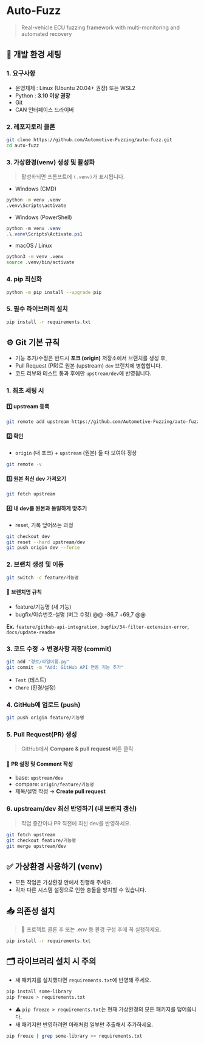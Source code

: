 # Auto-Fuzz
> Real-vehicle ECU fuzzing framework with multi-monitoring and automated recovery

## 🚀 개발 환경 세팅
### 1. 요구사항
* 운영체제 : Linux (Ubuntu 20.04+ 권장) 또는 WSL2
* Python : **3.10 이상 권장**
* Git
* CAN 인터페이스 드라이버

### 2. 레포지토리 클론
```bash
git clone https://github.com/Automotive-Fuzzing/auto-fuzz.git
cd auto-fuzz
```

### 3. 가상환경(venv) 생성 및 활성화
> 활성화되면 프롬프트에 `(.venv)`가 표시됩니다.
* Windows (CMD)
```bash
python -m venv .venv
.venv\Scripts\activate
```

* Windows (PowerShell)
```powershell
python -m venv .venv
.\.venv\Scripts\Activate.ps1
```

* macOS / Linux
```bash
python3 -m venv .venv
source .venv/bin/activate
```

### 4. pip 최신화
```bash
python -m pip install --upgrade pip
```

### 5. 필수 라이브러리 설치
```bash
pip install -r requirements.txt
```

## ⚙️ Git 기본 규칙
* 기능 추가/수정은 반드시 **포크 (origin)** 저장소에서 브랜치를 생성 후,
* Pull Request (PR)로 원본 (upstream) `dev` 브랜치에 병합합니다.
* 코드 리뷰와 테스트 통과 후에만 `upstream/dev`에 반영됩니다.

### 1. 최초 세팅 시
#### 1️⃣ upstream 등록
```bash
git remote add upstream https://github.com/Automotive-Fuzzing/auto-fuzz.git
```

#### 2️⃣ 확인
* `origin` (내 포크) + `upstream` (원본) 둘 다 보여야 정상
```bash
git remote -v
```

#### 3️⃣ 원본 최신 dev 가져오기
```bash
git fetch upstream
```
#### 4️⃣ 내 dev를 원본과 동일하게 맞추기
* reset, 기록 덮어쓰는 과정
```bash
git checkout dev
git reset --hard upstream/dev
git push origin dev --force
```

### 2. 브랜치 생성 및 이동
```bash
git switch -c feature/기능명
```

#### 🌿 브랜치명 규칙
* feature/기능명 (새 기능)
* bugfix/이슈번호-설명 (버그 수정)
@@ -86,7 +69,7 @@

**Ex.** `feature/github-api-integration`, `bugfix/34-filter-extension-error`, `docs/update-readme`

### 3. 코드 수정 → 변경사항 저장 (commit)
```bash
git add "경로/파일이름.py"
git commit -m "Add: GitHub API 연동 기능 추가"
```
  * `Test` (테스트)
  * `Chore` (환경/설정)

### 4. GitHub에 업로드 (push)
```bash
git push origin feature/기능명
```

### 5. Pull Request(PR) 생성
> GitHub에서 **Compare & pull request** 버튼 클릭

#### 📌 PR 설정 및 Comment 작성
* base: `upstream/dev`
* compare: `origin/feature/기능명`
* 제목/설명 작성 → **Create pull request**

### 6. upstream/dev 최신 반영하기 (내 브랜치 갱신)
> 작업 중간이나 PR 직전에 최신 dev를 반영하세요.

```bash
git fetch upstream
git checkout feature/기능명
git merge upstream/dev
```

## ✅ 가상환경 사용하기 (venv)
* 모든 작업은 가상환경 안에서 진행해 주세요.
* 각자 다른 시스템 설정으로 인한 충돌을 방지할 수 있습니다.

## 📥 의존성 설치
> 🔁 프로젝트 클론 후 또는 .env 등 환경 구성 후에 꼭 실행하세요.
```bash
pip install -r requirements.txt
```

## 🗂️ 라이브러리 설치 시 주의
* 새 패키지를 설치했다면 `requirements.txt`에 반영해 주세요.
```bash
pip install some-library
pip freeze > requirements.txt
```

* ⚠️ `pip freeze > requirements.txt`는 현재 가상환경의 모든 패키지를 덮어씁니다. 
* 새 패키지만 반영하려면 아래처럼 일부만 추출해서 추가하세요.
```bash
pip freeze | grep some-library >> requirements.txt
```

